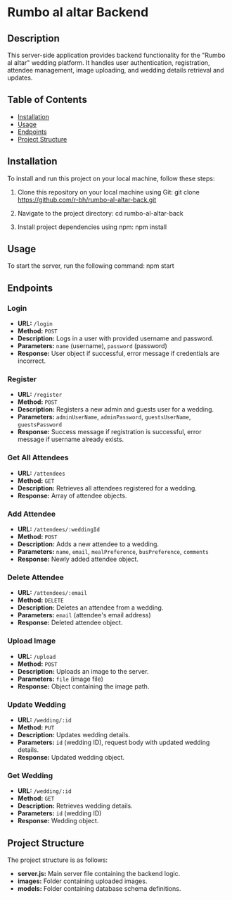 # Rumbo al altar Backend

## Description

This server-side application provides backend functionality for the "Rumbo al altar" wedding platform. It handles user authentication, registration, attendee management, image uploading, and wedding details retrieval and updates.

## Table of Contents

- [Installation](#installation)
- [Usage](#usage)
- [Endpoints](#endpoints)
- [Project Structure](#project-structure)

## Installation

To install and run this project on your local machine, follow these steps:

1. Clone this repository on your local machine using Git:
git clone https://github.com/r-bh/rumbo-al-altar-back.git

2. Navigate to the project directory:
cd rumbo-al-altar-back

3. Install project dependencies using npm:
npm install

## Usage

To start the server, run the following command:
npm start

## Endpoints

### Login

- **URL:** `/login`
- **Method:** `POST`
- **Description:** Logs in a user with provided username and password.
- **Parameters:** `name` (username), `password` (password)
- **Response:** User object if successful, error message if credentials are incorrect.

### Register

- **URL:** `/register`
- **Method:** `POST`
- **Description:** Registers a new admin and guests user for a wedding.
- **Parameters:** `adminUserName`, `adminPassword`, `guestsUserName`, `guestsPassword`
- **Response:** Success message if registration is successful, error message if username already exists.

### Get All Attendees

- **URL:** `/attendees`
- **Method:** `GET`
- **Description:** Retrieves all attendees registered for a wedding.
- **Response:** Array of attendee objects.

### Add Attendee

- **URL:** `/attendees/:weddingId`
- **Method:** `POST`
- **Description:** Adds a new attendee to a wedding.
- **Parameters:** `name`, `email`, `mealPreference`, `busPreference`, `comments`
- **Response:** Newly added attendee object.

### Delete Attendee

- **URL:** `/attendees/:email`
- **Method:** `DELETE`
- **Description:** Deletes an attendee from a wedding.
- **Parameters:** `email` (attendee's email address)
- **Response:** Deleted attendee object.

### Upload Image

- **URL:** `/upload`
- **Method:** `POST`
- **Description:** Uploads an image to the server.
- **Parameters:** `file` (image file)
- **Response:** Object containing the image path.

### Update Wedding

- **URL:** `/wedding/:id`
- **Method:** `PUT`
- **Description:** Updates wedding details.
- **Parameters:** `id` (wedding ID), request body with updated wedding details.
- **Response:** Updated wedding object.

### Get Wedding

- **URL:** `/wedding/:id`
- **Method:** `GET`
- **Description:** Retrieves wedding details.
- **Parameters:** `id` (wedding ID)
- **Response:** Wedding object.

## Project Structure

The project structure is as follows:

- **server.js:** Main server file containing the backend logic.
- **images:** Folder containing uploaded images.
- **models:** Folder containing database schema definitions.
